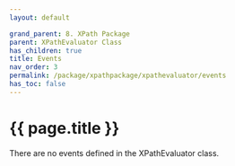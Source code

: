 ```yaml
---
layout: default

grand_parent: 8. XPath Package
parent: XPathEvaluator Class
has_children: true
title: Events
nav_order: 3
permalink: /package/xpathpackage/xpathevaluator/events
has_toc: false
---
```

# {{ page.title }}

There are no events defined in the XPathEvaluator class.